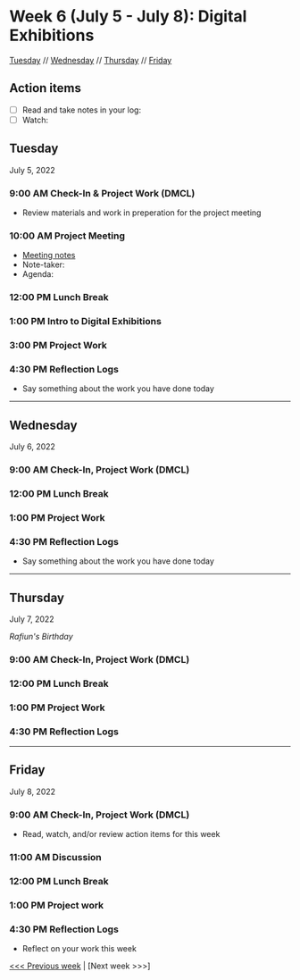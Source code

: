 # Week 6 (July 5 - July 8): Digital Exhibitions

[Tuesday](#tuesday) // [Wednesday](#wednesday) // [Thursday](#thursday) // [Friday](#friday)

## Action items
- [ ] Read and take notes in your log:
- [ ] Watch: 

## Tuesday
July 5, 2022

### 9:00 AM Check-In & Project Work (DMCL)
- Review materials and work in preperation for the project meeting

### 10:00 AM Project Meeting
- [Meeting notes](https://brynmawr.sharepoint.com/:w:/s/dssf/EaP48Y-n3RlFsQqSd4O42pEBsDETlHeNBtzRzBI7l6MNNA?e=J6Ru1a)
- Note-taker:
- Agenda:

### 12:00 PM Lunch Break

### 1:00 PM Intro to Digital Exhibitions

### 3:00 PM Project Work

### 4:30 PM Reflection Logs
- Say something about the work you have done today

---

## Wednesday
July 6, 2022

### 9:00 AM Check-In, Project Work (DMCL)

### 12:00 PM Lunch Break

### 1:00 PM Project Work

### 4:30 PM Reflection Logs
- Say something about the work you have done today

---

## Thursday
July 7, 2022

*Rafiun's Birthday*

### 9:00 AM Check-In, Project Work (DMCL)

### 12:00 PM Lunch Break

### 1:00 PM Project Work

### 4:30 PM Reflection Logs

---

## Friday
July 8, 2022

### 9:00 AM Check-In, Project Work (DMCL)
- Read, watch, and/or review action items for this week

### 11:00 AM Discussion

### 12:00 PM Lunch Break

### 1:00 PM Project work

### 4:30 PM Reflection Logs
- Reflect on your work this week

[<<< Previous week](05-viz.md) | [Next week >>>]
